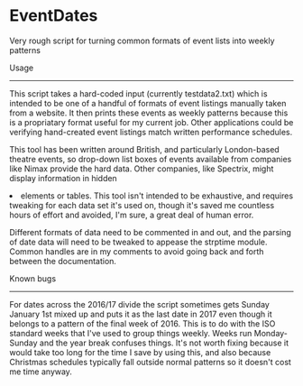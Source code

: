 # EventDates
Very rough script for turning common formats of event lists into weekly patterns


Usage

-----

This script takes a hard-coded input (currently testdata2.txt) which is intended to be one of a handful of formats of event listings manually taken from a website. It then prints these events as weekly patterns because this is a propriatary format useful for my current job. Other applications could be verifying hand-created event listings match written performance schedules.

This tool has been written around British, and particularly London-based theatre events, so drop-down list boxes of events available from companies like Nimax provide the hard data. Other companies, like Spectrix, might display information in hidden <li> elements or tables. This tool isn't intended to be exhaustive, and requires tweaking for each data set it's used on, though it's saved me countless hours of effort and avoided, I'm sure, a great deal of human error.

Different formats of data need to be commented in and out, and the parsing of date data will need to be tweaked to appease the strptime module. Common handles are in my comments to avoid going back and forth between the documentation.


Known bugs

----------

For dates across the 2016/17 divide the script sometimes gets Sunday January 1st mixed up and puts it as the last date in 2017 even though it belongs to a pattern of the final week of 2016. This is to do with the ISO standard weeks that I've used to group things weekly. Weeks run Monday-Sunday and the year break confuses things. It's not worth fixing because it would take too long for the time I save by using this, and also because Christmas schedules typically fall outside normal patterns so it doesn't cost me time anyway.
